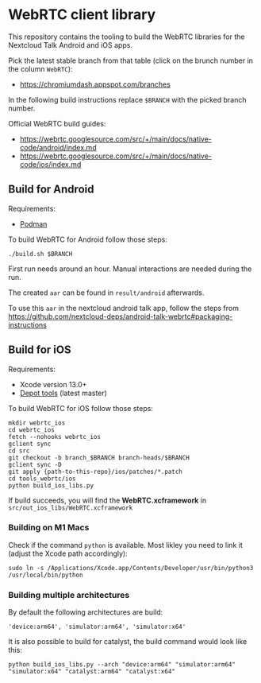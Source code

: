 # WebRTC client library

This repository contains the tooling to build the WebRTC libraries for the Nextcloud Talk Android and iOS apps.

Pick the latest stable branch from that table (click on the brunch number in the column `WebRTC`):
- https://chromiumdash.appspot.com/branches

In the following build instructions replace `$BRANCH` with the picked branch number.

Official WebRTC build guides:
- https://webrtc.googlesource.com/src/+/main/docs/native-code/android/index.md
- https://webrtc.googlesource.com/src/+/main/docs/native-code/ios/index.md

## Build for Android 

Requirements:
- [Podman](https://docs.podman.io/en/latest/)

To build WebRTC for Android follow those steps:

```
./build.sh $BRANCH
```

First run needs around an hour. Manual interactions are needed during the run.

The created `aar` can be found in `result/android` afterwards.

To use this `aar` in the nextcloud android talk app, follow the steps from https://github.com/nextcloud-deps/android-talk-webrtc#packaging-instructions

## Build for iOS

Requirements:

- Xcode version 13.0+
- [Depot tools](https://commondatastorage.googleapis.com/chrome-infra-docs/flat/depot_tools/docs/html/depot_tools_tutorial.html#_setting_up) (latest master)

To build WebRTC for iOS follow those steps:

```
mkdir webrtc_ios
cd webrtc_ios
fetch --nohooks webrtc_ios
gclient sync
cd src
git checkout -b branch_$BRANCH branch-heads/$BRANCH
gclient sync -D
git apply {path-to-this-repo}/ios/patches/*.patch
cd tools_webrtc/ios
python build_ios_libs.py
```

If build succeeds, you will find the **WebRTC.xcframework** in `src/out_ios_libs/WebRTC.xcframework`

### Building on M1 Macs

Check if the command `python` is available. Most likley you need to link it (adjust the Xcode path accordingly):

```
sudo ln -s /Applications/Xcode.app/Contents/Developer/usr/bin/python3 /usr/local/bin/python
```

### Building multiple architectures

By default the following architectures are build:
```
'device:arm64', 'simulator:arm64', 'simulator:x64'
```

It is also possible to build for catalyst, the build command would look like this:

```
python build_ios_libs.py --arch "device:arm64" "simulator:arm64" "simulator:x64" "catalyst:arm64" "catalyst:x64"
```
